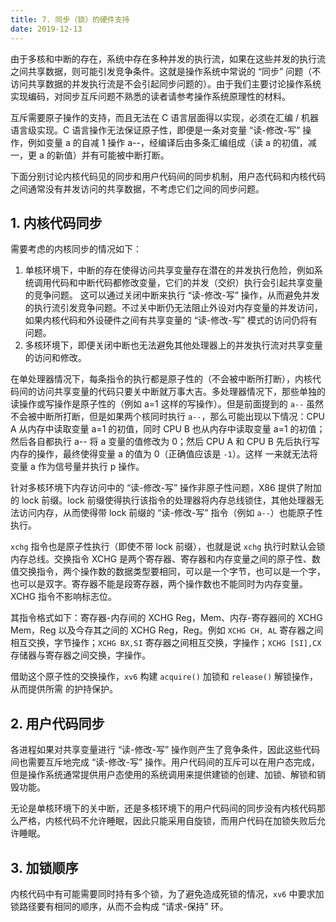 ```yaml
---
title: 7. 同步（锁）的硬件支持 
date: 2019-12-13
---
```


由于多核和中断的存在，系统中存在多种并发的执行流，如果在这些并发的执行流之间共享数据，则可能引发竞争条件。这就是操作系统中常说的 “同步” 问题（不访问共享数据的并发执行流是不会引起同步问题的）。由于我们主要讨论操作系统实现编码，对同步互斥问题不熟悉的读者请参考操作系统原理性的材料。

互斥需要原子操作的支持，而且无法在 C 语言层面得以实现，必须在汇编 / 机器语言级实现。C 语言操作无法保证原子性，即便是一条对变量 “读-修改-写” 操作，例如变量 a 的自减 1 操作 a--，经编译后由多条汇编组成（读 a 的初值，减一，更 a 的新值）并有可能被中断打断。

下面分别讨论内核代码见的同步和用户代码间的同步机制，用户态代码和内核代码之间通常没有并发访问的共享数据，不考虑它们之间的同步问题。 

## 1. 内核代码同步

需要考虑的内核同步的情况如下： 

1. 单核环境下，中断的存在使得访问共享变量存在潜在的并发执行危险，例如系统调用代码和中断代码都修改变量，它们的并发（交织）执行会引起共享变量的竞争问题。 这可以通过关闭中断来执行 “读-修改-写” 操作，从而避免并发的执行流引发竞争问题。不过关中断仍无法阻止外设对内存变量的并发访问，如果内核代码和外设硬件之间有共享变量的 “读-修改-写” 模式的访问仍将有问题。
2.  多核环境下，即便关闭中断也无法避免其他处理器上的并发执行流对共享变量的访问和修改。

在单处理器情况下，每条指令的执行都是原子性的（不会被中断所打断），内核代码间的访问共享变量的代码只要关中断就万事大吉。多处理器情况下，那些单独的读操作或写操作是原子性的（例如 a=1 这样的写操作）。但是前面提到的 `a--` 虽然不会被中断所打断，但是如果两个核同时执行 `a--`，那么可能出现以下情况：CPU A 从内存中读取变量 a=1 的初值，同时 CPU B 也从内存中读取变量 a=1 的初值；然后各自都执行 a-- 将 a 变量的值修改为 0；然后 CPU A 和 CPU B 先后执行写内存的操作，最终使得变量 a 的值为 0（正确值应该是 `-1`）。这样 一来就无法将变量 a 作为信号量并执行 p 操作。 

针对多核环境下内存访问中的 “读-修改-写” 操作非原子性问题，X86 提供了附加的 lock 前缀。lock 前缀使得执行该指令的处理器将内存总线锁住，其他处理器无法访问内存，从而使得带 lock 前缀的 “读-修改-写” 指令（例如 `a--`）也能原子性执行。

`xchg` 指令也是原子性执行（即使不带 lock 前缀），也就是说 `xchg` 执行时默认会锁内存总线。交换指令 XCHG 是两个寄存器、寄存器和内存变量之间的原子性、数值交换指令，两个操作数的数据类型要相同，可以是一个字节，也可以是一个字，也可以是双字。寄存器不能是段寄存器，两个操作数也不能同时为内存变量。 XCHG 指令不影响标志位。 

其指令格式如下：寄存器-内存间的 XCHG Reg，Mem、内存-寄存器间的 XCHG Mem，Reg 以及今存其之间的 XCHG Reg，Reg。例如 `XCHG CH, AL` 寄存器之间相互交换，字节操作；`XCHG BX,SI` 寄存器之间相互交换，字操作；`XCHG [SI],CX` 存储器与寄存器之间交换，字操作。 

借助这个原子性的交换操作，`xv6` 构建 `acquire()` 加锁和 `release()` 解锁操作，从而提供所需 的护持保护。

## 2. 用户代码同步

各进程如果对共享变量进行 “读-修改-写” 操作则产生了竞争条件，因此这些代码间也需要互斥地完成 “读-修改-写” 操作。用户代码间的互斥可以在用户态完成，但是操作系统通常提供用户态使用的系统调用来提供建锁的创建、加锁、解锁和销毁功能。

无论是单核环境下的关中断，还是多核环境下的用户代码间的同步没有内核代码那么严格，内核代码不允许睡眠，因此只能采用自旋锁，而用户代码在加锁失败后允许睡眠。

## 3. 加锁顺序

内核代码中有可能需要同时持有多个锁，为了避免造成死锁的情况，`xv6` 中要求加锁路径要有相同的顺序，从而不会构成 “请求-保持” 环。

 